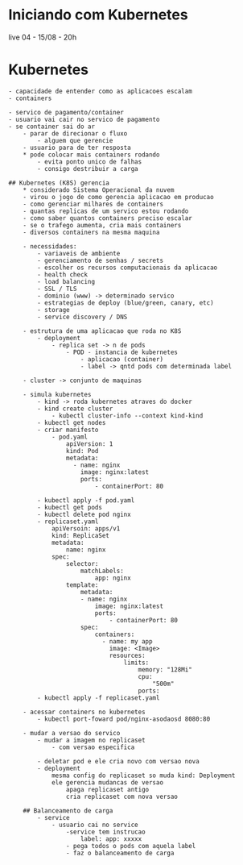 # Iniciando com Kubernetes

live 04 - 15/08 - 20h

# Kubernetes

    - capacidade de entender como as aplicacoes escalam
    - containers

    - servico de pagamento/container
    - usuario vai cair no servico de pagamento
    - se container sai do ar
        - parar de direcionar o fluxo
            - alguem que gerencie
        - usuario para de ter resposta
        * pode colocar mais containers rodando
            - evita ponto unico de falhas
            - consigo destribuir a carga

    ## Kubernetes (K8S) gerencia
        * considerado Sistema Operacional da nuvem
        - virou o jogo de como gerencia aplicacao em producao
        - como gerenciar milhares de containers
        - quantas replicas de um servico estou rodando
        - como saber quantos containers preciso escalar
        - se o trafego aumenta, cria mais containers
        - diversos containers na mesma maquina

        - necessidades:
            - variaveis de ambiente
            - gerenciamento de senhas / secrets
            - escolher os recursos computacionais da aplicacao
            - health check
            - load balancing
            - SSL / TLS
            - dominio (www) -> determinado servico
            - estrategias de deploy (blue/green, canary, etc)
            - storage
            - service discovery / DNS

        - estrutura de uma aplicacao que roda no K8S
            - deployment
                - replica set -> n de pods
                    - POD - instancia de kubernetes
                        - aplicacao (container)
                        - label -> qntd pods com determinada label

        - cluster -> conjunto de maquinas

        - simula kubernetes
            - kind -> roda kubernetes atraves do docker
            - kind create cluster
                - kubectl cluster-info --context kind-kind
            - kubectl get nodes
            - criar manifesto
                - pod.yaml
                    apiVersion: 1
                    kind: Pod
                    metadata:
                      - name: nginx
                        image: nginx:latest
                        ports:
                            - containerPort: 80

            - kubectl apply -f pod.yaml
            - kubectl get pods
            - kubectl delete pod nginx
            - replicaset.yaml
                apiVersoin: apps/v1
                kind: ReplicaSet
                metadata:
                    name: nginx
                spec:
                    selector:
                        matchLabels:
                            app: nginx
                    template:
                        metadata:
                        - name: nginx
                            image: nginx:latest
                            ports:
                                - containerPort: 80
                        spec:
                            containers:
                              - name: my app
                                image: <Image>
                                resources:
                                    limits:
                                        memory: "128Mi"
                                        cpu:
                                            "500m"
                                        ports:
            - kubectl apply -f replicaset.yaml

        - acessar containers no kubernetes
            - kubectl port-foward pod/nginx-asodaosd 8080:80

        - mudar a versao do servico
            - mudar a imagem no replicaset
                - com versao especifica

            - deletar pod e ele cria novo com versao nova
            - deployment
                mesma config do replicaset so muda kind: Deployment
                ele gerencia mudancas de versao
                    apaga replicaset antigo
                    cria replicaset com nova versao

        ## Balanceamento de carga
            - service
                - usuario cai no service
                    -service tem instrucao
                        label: app: xxxxx
                    - pega todos o pods com aquela label
                    - faz o balanceamento de carga
